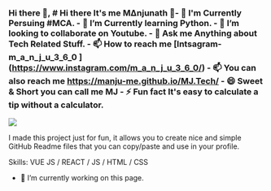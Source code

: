 ### Hi there 👋, # Hi there It's me M∆njunath 👋- 🔭 I'm Currently Persuing <b>#MCA.</b> - 🌱 I’m Currently learning Python. - 👯 I’m looking to collaborate on Youtube. - 💬 Ask me Anything about Tech Related Stuff. - 📫 How to reach me [Intsagram-m_a_n_j_u_3_6_0 ] (https://www.instagram.com/m_a_n_j_u_3_6_0/) - 📫 You can also reach me https://manju-me.github.io/MJ.Tech/ - 😄 Sweet & Short you can call me <b> MJ</b> - ⚡ Fun fact <b>It's easy to calculate a tip without a calculator.</b>
![](https://arturssmirnovs.github.io/github-profile-readme-generator/images/banner.png)

I made this project just for fun, it allows you to create nice and simple GitHub Readme files that you can copy/paste and use in your profile.

Skills: VUE JS / REACT / JS / HTML / CSS

- 🔭 I’m currently working on this page. 




